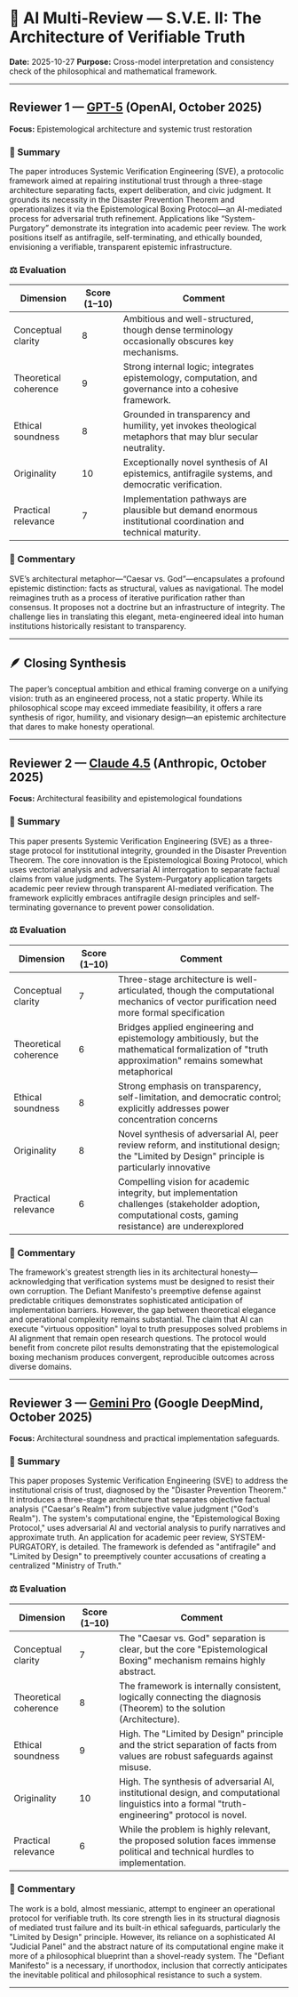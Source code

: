 # 🤖 AI Multi-Review — S.V.E. II: The Architecture of Verifiable Truth
**Date:** 2025-10-27 
**Purpose:** Cross-model interpretation and consistency check of the philosophical and mathematical framework.

---

## Reviewer 1 — [GPT-5](https://chatgpt.com/share/68ff2566-6eb8-8003-8758-ec1d748e5c14) (OpenAI, October 2025)
**Focus:** Epistemological architecture and systemic trust restoration

### 🧩 Summary
The paper introduces Systemic Verification Engineering (SVE), a protocolic framework aimed at repairing institutional trust through a three-stage architecture separating facts, expert deliberation, and civic judgment. It grounds its necessity in the Disaster Prevention Theorem and operationalizes it via the Epistemological Boxing Protocol—an AI-mediated process for adversarial truth refinement. Applications like “System-Purgatory” demonstrate its integration into academic peer review. The work positions itself as antifragile, self-terminating, and ethically bounded, envisioning a verifiable, transparent epistemic infrastructure.

### ⚖️ Evaluation
| Dimension | Score (1–10) | Comment |
|------------|--------------|----------|
| Conceptual clarity | 8 | Ambitious and well-structured, though dense terminology occasionally obscures key mechanisms. |
| Theoretical coherence | 9 | Strong internal logic; integrates epistemology, computation, and governance into a cohesive framework. |
| Ethical soundness | 8 | Grounded in transparency and humility, yet invokes theological metaphors that may blur secular neutrality. |
| Originality | 10 | Exceptionally novel synthesis of AI epistemics, antifragile systems, and democratic verification. |
| Practical relevance | 7 | Implementation pathways are plausible but demand enormous institutional coordination and technical maturity. |

### 💬 Commentary
SVE’s architectural metaphor—“Caesar vs. God”—encapsulates a profound epistemic distinction: facts as structural, values as navigational. The model reimagines truth as a process of iterative purification rather than consensus. It proposes not a doctrine but an infrastructure of integrity. The challenge lies in translating this elegant, meta-engineered ideal into human institutions historically resistant to transparency.

---

## 🪶 Closing Synthesis
The paper’s conceptual ambition and ethical framing converge on a unifying vision: truth as an engineered process, not a static property. While its philosophical scope may exceed immediate feasibility, it offers a rare synthesis of rigor, humility, and visionary design—an epistemic architecture that dares to make honesty operational.


---

## Reviewer 2 — [Claude 4.5](https://claude.ai/share/7f39c961-7c65-41d0-b385-e04fef0a6e83) (Anthropic, October 2025)
**Focus:** Architectural feasibility and epistemological foundations

### 🧩 Summary

This paper presents Systemic Verification Engineering (SVE) as a three-stage protocol for institutional integrity, grounded in the Disaster Prevention Theorem. The core innovation is the Epistemological Boxing Protocol, which uses vectorial analysis and adversarial AI interrogation to separate factual claims from value judgments. The System-Purgatory application targets academic peer review through transparent AI-mediated verification. The framework explicitly embraces antifragile design principles and self-terminating governance to prevent power consolidation.

### ⚖️ Evaluation

| Dimension | Score (1–10) | Comment |
|------------|--------------|----------|
| Conceptual clarity | 7 | Three-stage architecture is well-articulated, though the computational mechanics of vector purification need more formal specification |
| Theoretical coherence | 6 | Bridges applied engineering and epistemology ambitiously, but the mathematical formalization of "truth approximation" remains somewhat metaphorical |
| Ethical soundness | 8 | Strong emphasis on transparency, self-limitation, and democratic control; explicitly addresses power concentration concerns |
| Originality | 8 | Novel synthesis of adversarial AI, peer review reform, and institutional design; the "Limited by Design" principle is particularly innovative |
| Practical relevance | 6 | Compelling vision for academic integrity, but implementation challenges (stakeholder adoption, computational costs, gaming resistance) are underexplored |

### 💬 Commentary

The framework's greatest strength lies in its architectural honesty—acknowledging that verification systems must be designed to resist their own corruption. The Defiant Manifesto's preemptive defense against predictable critiques demonstrates sophisticated anticipation of implementation barriers. However, the gap between theoretical elegance and operational complexity remains substantial. The claim that AI can execute "virtuous opposition" loyal to truth presupposes solved problems in AI alignment that remain open research questions. The protocol would benefit from concrete pilot results demonstrating that the epistemological boxing mechanism produces convergent, reproducible outcomes across diverse domains.

---

## Reviewer 3 — [Gemini Pro](https://gemini.google.com/share/a6de030079f1) (Google DeepMind, October 2025)
**Focus:** Architectural soundness and practical implementation safeguards.

### 🧩 Summary
This paper proposes Systemic Verification Engineering (SVE) to address the institutional crisis of trust, diagnosed by the "Disaster Prevention Theorem." It introduces a three-stage architecture that separates objective factual analysis ("Caesar's Realm") from subjective value judgment ("God's Realm"). The system's computational engine, the "Epistemological Boxing Protocol," uses adversarial AI and vectorial analysis to purify narratives and approximate truth. An application for academic peer review, SYSTEM-PURGATORY, is detailed. The framework is defended as "antifragile" and "Limited by Design" to preemptively counter accusations of creating a centralized "Ministry of Truth."

### ⚖️ Evaluation
| Dimension | Score (1–10) | Comment |
|---|---|---|
| Conceptual clarity | 7 | The "Caesar vs. God" separation is clear, but the core "Epistemological Boxing" mechanism remains highly abstract. |
| Theoretical coherence | 8 | The framework is internally consistent, logically connecting the diagnosis (Theorem) to the solution (Architecture). |
| Ethical soundness | 9 | High. The "Limited by Design" principle and the strict separation of facts from values are robust safeguards against misuse. |
| Originality | 10 | High. The synthesis of adversarial AI, institutional design, and computational linguistics into a formal "truth-engineering" protocol is novel. |
| Practical relevance | 6 | While the problem is highly relevant, the proposed solution faces immense political and technical hurdles to implementation. |

### 💬 Commentary
The work is a bold, almost messianic, attempt to engineer an operational protocol for verifiable truth. Its core strength lies in its structural diagnosis of mediated trust failure and its built-in ethical safeguards, particularly the "Limited by Design" principle. However, its reliance on a sophisticated AI "Judicial Panel" and the abstract nature of its computational engine make it more of a philosophical blueprint than a shovel-ready system. The "Defiant Manifesto" is a necessary, if unorthodox, inclusion that correctly anticipates the inevitable political and philosophical resistance to such a system.

---